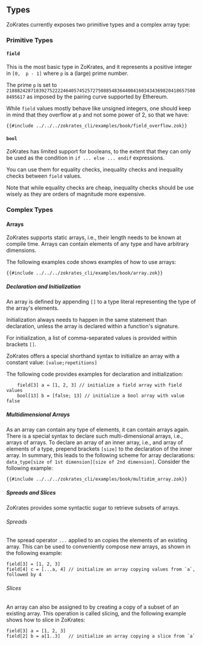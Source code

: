 ## Types

ZoKrates currently exposes two primitive types and a complex array type:

### Primitive Types

#### `field`

This is the most basic type in ZoKrates, and it represents a positive integer in `[0,  p - 1]` where `p` is a (large) prime number.

The prime `p` is set to `21888242871839275222246405745257275088548364400416034343698204186575808495617` as imposed by the pairing curve supported by Ethereum.

While `field` values mostly behave like unsigned integers, one should keep in mind that they overflow at `p` and not some power of 2, so that we have:

```zokrates
{{#include ../../../zokrates_cli/examples/book/field_overflow.zok}}
```

#### `bool`

ZoKrates has limited support for booleans, to the extent that they can only be used as the condition in `if ... else ... endif` expressions.

You can use them for equality checks, inequality checks and inequality checks between `field` values.

Note that while equality checks are cheap, inequality checks should be use wisely as they are orders of magnitude more expensive.

### Complex Types

#### Arrays

ZoKrates supports static arrays, i.e., their length needs to be known at compile time.
Arrays can contain elements of any type and have arbitrary dimensions.

The following examples code shows examples of how to use arrays:

```zokrates
{{#include ../../../zokrates_cli/examples/book/array.zok}}
```

##### Declaration and Initialization
An array is defined by appending `[]` to a type literal representing the type of the array's elements. 

Initialization always needs to happen in the same statement than declaration, unless the array is declared within a function's signature.

For initialization, a list of comma-separated values is provided within brackets `[]`. 

ZoKrates offers a special shorthand syntax to initialize an array with a constant value:
`[value;repetitions]`


The following code provides examples for declaration and initialization:
```zokrates
    field[3] a = [1, 2, 3] // initialize a field array with field values
    bool[13] b = [false; 13] // initialize a bool array with value false
```

##### Multidimensional Arrays

As an array can contain any type of elements, it can contain arrays again.
There is a special syntax to declare such multi-dimensional arrays, i.e., arrays of arrays.
To declare an array of an inner array, i.e., and array of elements of a type, prepend brackets `[size]` to the declaration of the inner array. 
In summary, this leads to the following scheme for array declarations:
`data_type[size of 1st dimension][size of 2nd dimension]`.
Consider the following example:

```zokrates
{{#include ../../../zokrates_cli/examples/book/multidim_array.zok}}
```

##### Spreads and Slices
ZoKrates provides some syntactic sugar to retrieve subsets of arrays.

###### Spreads
The spread operator `...` applied to an copies the elements of an existing array.
This can be used to conveniently compose new arrays, as shown in the following example:
```
field[3] = [1, 2, 3]
field[4] c = [...a, 4] // initialize an array copying values from `a`, followed by 4
```

###### Slices
An array can also be assigned to by creating a copy of a subset of an existing array.
This operation is called slicing, and the following example shows how to slice in ZoKrates:
```
field[3] a = [1, 2, 3]
field[2] b = a[1..3]   // initialize an array copying a slice from `a`
```
